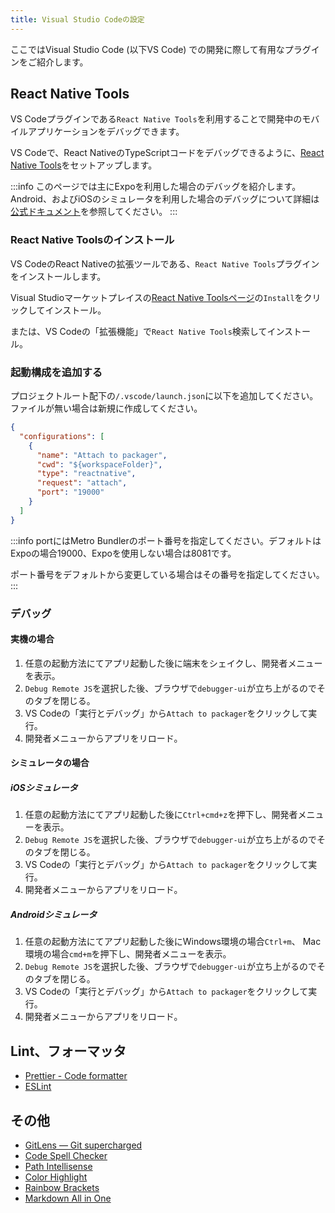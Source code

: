 ```yaml
---
title: Visual Studio Codeの設定
---
```


ここではVisual Studio Code (以下VS Code) での開発に際して有用なプラグインをご紹介します。

## React Native Tools

VS Codeプラグインである`React Native Tools`を利用することで開発中のモバイルアプリケーションをデバッグできます。

VS Codeで、React NativeのTypeScriptコードをデバッグできるように、[React Native Tools](https://marketplace.visualstudio.com/items?itemName=msjsdiag.vscode-react-native)をセットアップします。

:::info
このページでは主にExpoを利用した場合のデバッグを紹介します。
Android、およびiOSのシミュレータを利用した場合のデバッグについて詳細は[公式ドキュメント](https://marketplace.visualstudio.com/items?itemName=msjsdiag.vscode-react-native)を参照してください。
:::

### React Native Toolsのインストール

VS CodeのReact Nativeの拡張ツールである、`React Native Tools`プラグインをインストールします。

Visual Studioマーケットプレイスの[React Native Toolsページ](https://marketplace.visualstudio.com/items?itemName=msjsdiag.vscode-react-native)の`Install`をクリックしてインストール。

または、VS Codeの「拡張機能」で`React Native Tools`検索してインストール。

### 起動構成を追加する

プロジェクトルート配下の`/.vscode/launch.json`に以下を追加してください。ファイルが無い場合は新規に作成してください。

```json title="/.vscode/launch.json"
{
  "configurations": [
    {
      "name": "Attach to packager",
      "cwd": "${workspaceFolder}",
      "type": "reactnative",
      "request": "attach",
      "port": "19000"
    }
  ]
}
```

:::info
portにはMetro Bundlerのポート番号を指定してください。デフォルトはExpoの場合19000、Expoを使用しない場合は8081です。

ポート番号をデフォルトから変更している場合はその番号を指定してください。
:::

### デバッグ

#### 実機の場合

1. 任意の起動方法にてアプリ起動した後に端末をシェイクし、開発者メニューを表示。
2. `Debug Remote JS`を選択した後、ブラウザで`debugger-ui`が立ち上がるのでそのタブを閉じる。
3. VS Codeの「実行とデバッグ」から`Attach to packager`をクリックして実行。
4. 開発者メニューからアプリをリロード。

#### シミュレータの場合

##### iOSシミュレータ

1. 任意の起動方法にてアプリ起動した後に`Ctrl+cmd+z`を押下し、開発者メニューを表示。
2. `Debug Remote JS`を選択した後、ブラウザで`debugger-ui`が立ち上がるのでそのタブを閉じる。
3. VS Codeの「実行とデバッグ」から`Attach to packager`をクリックして実行。
4. 開発者メニューからアプリをリロード。

##### Androidシミュレータ

1. 任意の起動方法にてアプリ起動した後にWindows環境の場合`Ctrl+m`、 Mac環境の場合`cmd+m`を押下し、開発者メニューを表示。
2. `Debug Remote JS`を選択した後、ブラウザで`debugger-ui`が立ち上がるのでそのタブを閉じる。
3. VS Codeの「実行とデバッグ」から`Attach to packager`をクリックして実行。
4. 開発者メニューからアプリをリロード。

## Lint、フォーマッタ

- [Prettier - Code formatter](https://marketplace.visualstudio.com/items?itemName=esbenp.prettier-vscode)
- [ESLint](https://marketplace.visualstudio.com/items?itemName=dbaeumer.vscode-eslint)

## その他

- [GitLens — Git supercharged](https://marketplace.visualstudio.com/items?itemName=eamodio.gitlens)
- [Code Spell Checker](https://marketplace.visualstudio.com/items?itemName=streetsidesoftware.code-spell-checker)
- [Path Intellisense](https://marketplace.visualstudio.com/items?itemName=christian-kohler.path-intellisense)
- [Color Highlight](https://marketplace.visualstudio.com/items?itemName=naumovs.color-highlight)
- [Rainbow Brackets](https://marketplace.visualstudio.com/items?itemName=2gua.rainbow-brackets)
- [Markdown All in One](https://marketplace.visualstudio.com/items?itemName=yzhang.markdown-all-in-one)

